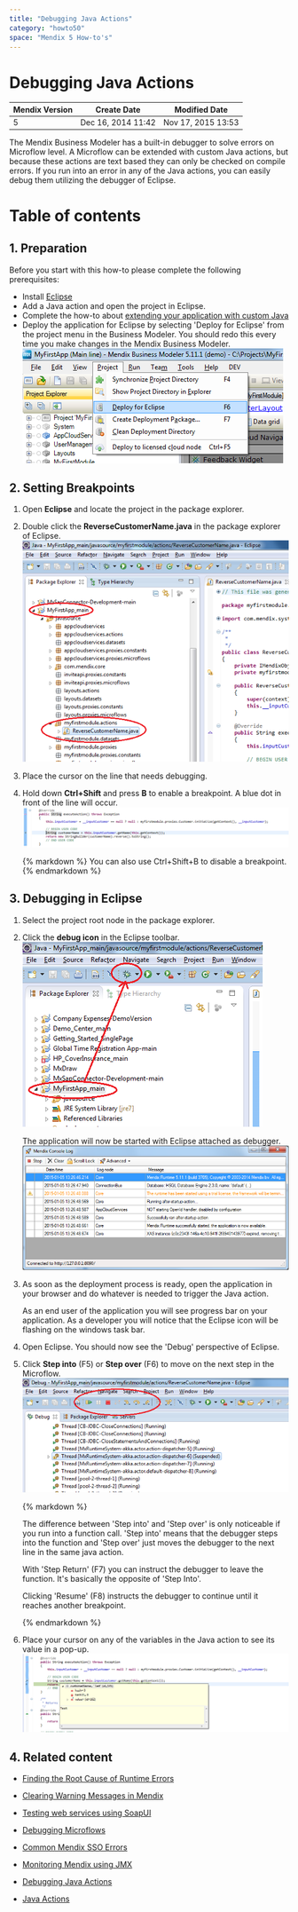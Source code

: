 ```yaml
---
title: "Debugging Java Actions"
category: "howto50"
space: "Mendix 5 How-to's"
---
```

# Debugging Java Actions

<table><thead><tr><th class="confluenceTh">Mendix Version</th><th class="confluenceTh">Create Date</th><th colspan="1" class="confluenceTh">Modified Date</th></tr></thead><tbody><tr><td class="confluenceTd">5</td><td class="confluenceTd">Dec 16, 2014 11:42</td><td colspan="1" class="confluenceTd">Nov 17, 2015 13:53</td></tr></tbody></table>



The Mendix Business Modeler has a built-in debugger to solve errors on Microflow level. A Microflow can be extended with custom Java actions, but because these actions are text based they can only be checked on compile errors. If you run into an error in any of the Java actions, you can easily debug them utilizing the debugger of Eclipse.

# Table of contents

## 1\. Preparation

Before you start with this how-to please complete the following prerequisites:

*   Install [Eclipse](https://eclipse.org/)
*   Add a Java action and open the project in Eclipse.
*   Complete the how-to about [extending your application with custom Java](Extending+Your+Application+with+Custom+Java)
*   Deploy the application for Eclipse by selecting 'Deploy for Eclipse' from the project menu in the Business Modeler. You should redo this every time you make changes in the Mendix Business Modeler.
    ![](attachments/8784371/8946361.png)

## 2\. Setting Breakpoints

1.  Open **Eclipse** and locate the project in the package explorer.
2.  Double click the **ReverseCustomerName.java** in the package explorer of Eclipse.
    ![](attachments/8784371/8946365.png)
3.  Place the cursor on the line that needs debugging.
4.  Hold down **Ctrl+Shift** and press **B** to enable a breakpoint. A blue dot in front of the line will occur. 
    ![](attachments/8784376/8946464.png)

    <div class="alert alert-info">{% markdown %}
    You can also use Ctrl+Shift+B to disable a breakpoint.
    {% endmarkdown %}</div>

## 3\. Debugging in Eclipse

1.  Select the project root node in the package explorer.
2.  Click the **debug icon** in the Eclipse toolbar.
    ![](attachments/8784376/8946461.png)

    The application will now be started with Eclipse attached as debugger.
    ![](attachments/8784376/8946465.png)
3.  As soon as the deployment process is ready, open the application in your browser and do whatever is needed to trigger the Java action.

    As an end user of the application you will see progress bar on your application. As a developer you will notice that the Eclipse icon will be flashing on the windows task bar.
4.  Open Eclipse. You should now see the 'Debug' perspective of Eclipse.
5.  Click **Step into** (F5) or **Step over** (F6) to move on the next step in the Microflow.
    ![](attachments/8784376/8946467.png)

    <div class="alert alert-warning">{% markdown %}

    The difference between 'Step into' and 'Step over' is only noticeable if you run into a function call. 'Step into' means that the debugger steps into the function and 'Step over' just moves the debugger to the next line in the same java action.

    With 'Step Return' (F7) you can instruct the debugger to leave the function. It's basically the opposite of 'Step Into'.

    Clicking 'Resume' (F8) instructs the debugger to continue until it reaches another breakpoint.

    {% endmarkdown %}</div>
6.  Place your cursor on any of the variables in the Java action to see its value in a pop-up.
    ![](attachments/8784376/8946466.png)

## 4\. Related content

*   [Finding the Root Cause of Runtime Errors](Finding+the+Root+Cause+of+Runtime+Errors)
*   [Clearing Warning Messages in Mendix](Clearing+Warning+Messages+in+Mendix)
*   [Testing web services using SoapUI](Testing+web+services+using+SoapUI)
*   [Debugging Microflows](Debugging+Microflows)
*   [Common Mendix SSO Errors](Common+Mendix+SSO+Errors)
*   [Monitoring Mendix using JMX](Monitoring+Mendix+using+JMX)
*   [Debugging Java Actions](Debugging+Java+Actions)



*   [Java Actions](/refguide5/Java+Actions)